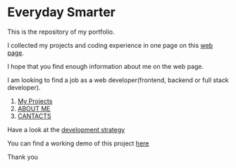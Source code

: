 # Everyday Smarter

This is the repository of my portfolio.

I collected my projects and coding experience in one page on this [web page](https://everydaysmarter.herokuapp.com/projects.html).

I hope that you find enough information about me on the web page.

I am looking to find a job as a web developer(frontend, backend or full stack developer).

1. [My Projects](https://everydaysmarter.herokuapp.com/projects.html)
2. [ABOUT ME](https://everydaysmarter.herokuapp.com/about.html)
3. [CANTACTS](https://everydaysmarter.herokuapp.com/contacts.html)

Have a look at the [development strategy](./project-planning/development-strategy.md)

You can find a working demo of this project [here](https://everydaysmarter.herokuapp.com/)

Thank you
